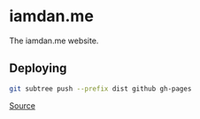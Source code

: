 # iamdan.me

The iamdan.me website.

## Deploying

```bash
git subtree push --prefix dist github gh-pages
```
[Source](https://gist.github.com/cobyism/4730490)
